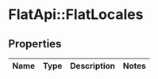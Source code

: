 # FlatApi::FlatLocales

## Properties
Name | Type | Description | Notes
------------ | ------------- | ------------- | -------------



